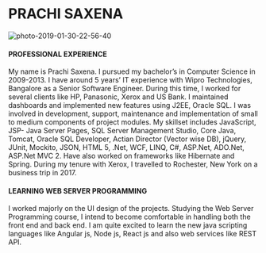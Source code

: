 # PRACHI SAXENA

![photo-2019-01-30-22-56-40](https://user-images.githubusercontent.com/47218789/52392579-86560980-2a70-11e9-802f-a0231635576e.jpg)

#### PROFESSIONAL EXPERIENCE

My name is Prachi Saxena. I pursued my bachelor’s in Computer Science in 2009-2013. I have around 5 years’ IT experience with Wipro Technologies, Bangalore as a Senior Software Engineer. During this time, I worked for several clients like HP, Panasonic, Xerox and US Bank. I maintained dashboards and implemented new features using J2EE, Oracle SQL. I was involved in development, support, maintenance and implementation of small to medium components of project modules. My skillset includes JavaScript, JSP- Java Server Pages, SQL Server Management Studio, Core Java, Tomcat, Oracle SQL Developer, Actian Director (Vector wise DB), jQuery, JUnit, Mockito, JSON, HTML 5, .Net, WCF, LINQ, C#, ASP.Net, ADO.Net, ASP.Net MVC 2. Have also worked on frameworks like Hibernate and Spring. During my tenure with Xerox, I travelled to Rochester, New York on a business trip in 2017.

#### LEARNING WEB SERVER PROGRAMMING

I worked majorly on the UI design of the projects. Studying the Web Server Programming course, I intend to become comfortable in handling both the front end and back end. I am quite excited to learn the new java scripting languages like Angular js, Node js, React js and also web services like REST API. 